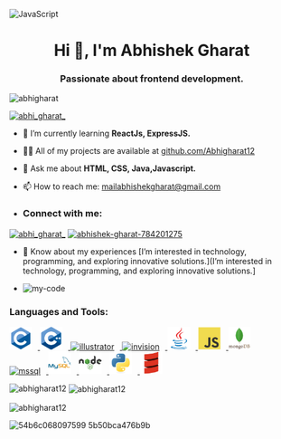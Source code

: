 ![JavaScript](https://github.com/user-attachments/assets/698608ff-0eea-4c64-8140-1d0e3dd41ebd)

<h1 align="center">Hi 👋, I'm Abhishek Gharat</h1>
<h3 align="center">Passionate about frontend development.</h3>


<p align="left"> <img src="https://komarev.com/ghpvc/?username=abhigharat&label=Profile%20views&color=0e75b6&style=flat" alt="abhigharat" /> </p>

<p align="left"> <a href="https://twitter.com/abhi_gharat_" target="blank"><img src="https://img.shields.io/twitter/follow/abhi_gharat_?logo=twitter&style=for-the-badge" alt="abhi_gharat_" /></a> </p>

- 🌱 I’m currently learning **ReactJs, ExpressJS.**

- 👨‍💻 All of my projects are available at [github.com/Abhigharat12](github.com/Abhigharat12)

- 💬 Ask me about **HTML, CSS, Java,Javascript.**

- 📫 How to reach me: <a href="mailto:mailabhishekgharat@gmail.com">mailabhishekgharat@gmail.com</a>

- <h3 align="left">Connect with me:</h3>
<p align="left">
<a href="https://twitter.com/abhi_gharat_" target="blank"><img align="center" src="https://raw.githubusercontent.com/rahuldkjain/github-profile-readme-generator/master/src/images/icons/Social/twitter.svg" alt="abhi_gharat_" height="30" width="40" /></a>
<a href="https://linkedin.com/in/abhishek-gharat-784201275" target="blank"><img align="center" src="https://raw.githubusercontent.com/rahuldkjain/github-profile-readme-generator/master/src/images/icons/Social/linked-in-alt.svg" alt="abhishek-gharat-784201275" height="30" width="40" /></a>
</p>

- 📄 Know about my experiences [I’m interested in technology, programming, and exploring innovative solutions.](I’m interested in technology, programming, and exploring innovative solutions.]









- ![my-code](https://github.com/user-attachments/assets/732946ef-0119-4196-8b4f-c298d1403cc4)


<h3 align="left">Languages and Tools:</h3>
<p align="left">
    <a href="https://www.cprogramming.com/" target="_blank" rel="noreferrer">
        <img src="https://raw.githubusercontent.com/devicons/devicon/master/icons/c/c-original.svg" alt="c" width="40" height="40" style="margin-right: 10px;"/>
    </a>
    <a href="https://www.w3schools.com/cpp/" target="_blank" rel="noreferrer">
        <img src="https://raw.githubusercontent.com/devicons/devicon/master/icons/cplusplus/cplusplus-original.svg" alt="cplusplus" width="40" height="40" style="margin-right: 10px;"/>
    </a>
    <a href="https://www.adobe.com/in/products/illustrator.html" target="_blank" rel="noreferrer">
        <img src="https://www.vectorlogo.zone/logos/adobe_illustrator/adobe_illustrator-icon.svg" alt="illustrator" width="40" height="40" style="margin-right: 10px;"/>
    </a>
    <a href="https://www.invisionapp.com/" target="_blank" rel="noreferrer">
        <img src="https://www.vectorlogo.zone/logos/invisionapp/invisionapp-icon.svg" alt="invision" width="40" height="40" style="margin-right: 10px;"/>
    </a>
    <a href="https://www.java.com" target="_blank" rel="noreferrer">
        <img src="https://raw.githubusercontent.com/devicons/devicon/master/icons/java/java-original.svg" alt="java" width="40" height="40" style="margin-right: 10px;"/>
    </a>
    <a href="https://developer.mozilla.org/en-US/docs/Web/JavaScript" target="_blank" rel="noreferrer">
        <img src="https://raw.githubusercontent.com/devicons/devicon/master/icons/javascript/javascript-original.svg" alt="javascript" width="40" height="40" style="margin-right: 10px;"/>
    </a>
    <a href="https://www.mongodb.com/" target="_blank" rel="noreferrer">
        <img src="https://raw.githubusercontent.com/devicons/devicon/master/icons/mongodb/mongodb-original-wordmark.svg" alt="mongodb" width="40" height="40" style="margin-right: 10px;"/>
    </a>
    <a href="https://www.microsoft.com/en-us/sql-server" target="_blank" rel="noreferrer">
        <img src="https://www.svgrepo.com/show/303229/microsoft-sql-server-logo.svg" alt="mssql" width="40" height="40" style="margin-right: 10px;"/>
    </a>
    <a href="https://www.mysql.com/" target="_blank" rel="noreferrer">
        <img src="https://raw.githubusercontent.com/devicons/devicon/master/icons/mysql/mysql-original-wordmark.svg" alt="mysql" width="40" height="40" style="margin-right: 10px;"/>
    </a>
    <a href="https://nodejs.org" target="_blank" rel="noreferrer">
        <img src="https://raw.githubusercontent.com/devicons/devicon/master/icons/nodejs/nodejs-original-wordmark.svg" alt="nodejs" width="40" height="40" style="margin-right: 10px;"/>
    </a>
    <a href="https://www.python.org" target="_blank" rel="noreferrer">
        <img src="https://raw.githubusercontent.com/devicons/devicon/master/icons/python/python-original.svg" alt="python" width="40" height="40" style="margin-right: 10px;"/>
    </a>
    <a href="https://www.scala-lang.org" target="_blank" rel="noreferrer">
        <img src="https://raw.githubusercontent.com/devicons/devicon/master/icons/scala/scala-original.svg" alt="scala" width="40" height="40" style="margin-right: 10px;"/>
    </a>
</p>
<p>
    <img align="left" src="https://github-readme-stats.vercel.app/api/top-langs?username=abhigharat12&show_icons=true&locale=en&layout=compact" alt="abhigharat12" />
</p>


<p>&nbsp;<img align="center" src="https://github-readme-stats.vercel.app/api?username=abhigharat12&show_icons=true&locale=en" alt="abhigharat12" /></p>

<p><img align="center" src="https://github-readme-streak-stats.herokuapp.com/?user=abhigharat12&" alt="abhigharat12" /></p>

![54b6c068097599 5b50bca476b9b](https://github.com/user-attachments/assets/afac333d-0df4-4fb8-9182-cc3535cac249)








